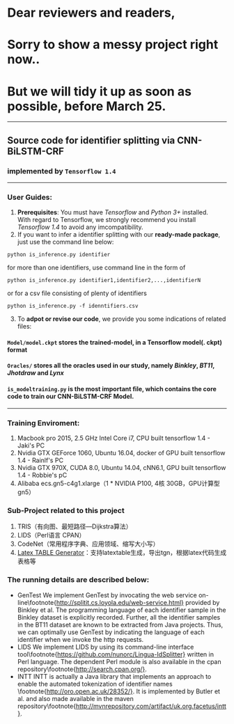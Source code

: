 # Dear reviewers and readers,
# Sorry to show a messy project right now..
# But we will tidy it up as soon as possible, before March 25.

---
## Source code for identifier splitting via CNN-BiLSTM-CRF
### implemented by ```Tensorflow 1.4```

---
### User Guides:
1. **Prerequisites**: You must have *Tensorflow* and *Python 3+* installed.
<br /> With regard to Tensorflow, we strongly recommend you install *Tensorflow 1.4* to avoid any imcompatibility.
2. If you want to infer a identifier splitting with our **ready-made package**, just use the command line below:
```
python is_inference.py identifier
```
for more than one identifiers, use command line in the form of 
```
python is_inference.py identifier1,identifier2,...,identifierN
```
or for a csv file consisting of plenty of identifiers
```
python is_inference.py -f idenntifiers.csv
```

3. To **adpot or revise our code**, we provide you some indications of related files:
#### ```Model/model.ckpt``` stores the trained-model, in a Tensorflow model(. ckpt) format
#### ```Oracles/``` stores all the oracles used in our study, namely *Binkley*, *BT11*, *Jhotdraw* and *Lynx*
#### ```is_modeltraining.py``` is the most important file, which contains the core code to train our CNN-BiLSTM-CRF Model.




---
### Training Enviroment:
1. Macbook pro 2015, 2.5 GHz Intel Core i7, CPU built tensorflow 1.4 - Jaki's PC
2. Nvidia GTX GEForce 1060, Ubuntu 16.04, docker of GPU built tensorflow 1.4 - Rainlf's PC
3. Nvidia GTX 970X, CUDA 8.0, Ubuntu 14.04, cNN6.1, GPU built tensorflow 1.4 - Robbie's pC
4. Alibaba ecs.gn5-c4g1.xlarge（1 * NVIDIA P100, 4核 30GB，GPU计算型 gn5）	

### Sub-Project related to this project
1. TRIS（有向图、最短路径—Dijkstra算法）
2. LIDS（Perl语言 CPAN）
3. CodeNet（常用程序字典、应用领域、缩写大小写）
4. [Latex TABLE Generator](http://www.tablesgenerator.com/)：支持latextable生成，导出tgn，根据latex代码生成表格等


### The running details are described below:
* GenTest
	We implement GenTest by invocating the web service on-line\footnote{http://splitit.cs.loyola.edu/web-service.html} provided by Binkley et al. The programming language of each identifier sample in the Binkley dataset is explicitly recorded. Further, all the identifier samples in the BT11 dataset are known to be extracted from Java projects. Thus, we can optimally use GenTest by indicating the language of each identifier when we invoke the http requests. 
* LIDS
	We implement LIDS by using its command-line interface tool\footnote{https://github.com/nunorc/Lingua-IdSplitter} written in Perl language. The dependent Perl module is also available in the cpan repository\footnote{http://search.cpan.org/}.
* INTT
	INTT is actually a Java library that implements an approach to enable the automated tokenization of identifier names \footnote{http://oro.open.ac.uk/28352/}. It is implemented by Butler et al. and also made available in the maven repository\footnote{http://mvnrepository.com/artifact/uk.org.facetus/intt}.
